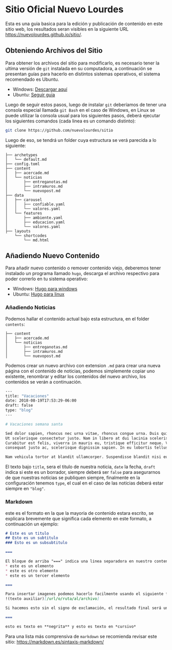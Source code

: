 # Sitio Oficial Nuevo Lourdes

Esta es una guia basica para la edición y publicación de contenido en este sitio web, los resultados seran visibles en la siguiente URL https://nuevolourdes.github.io/sitio/.

## Obteniendo Archivos del Sitio

Para obtener los archivos del sitio para modificarlo, es necesario tener la ultima versión de `git` instalada en su computadora, a continuación se presentan guías para hacerlo en distintos sistemas operativos, el sistema recomendado es Ubuntu.

* Windows: [Descargar aquí](https://git-scm.com/download/win)
* Ubuntu: [Seguir guia](https://git-scm.com/book/es/v1/Empezando-Instalando-Git#Instalando-en-Linux)

Luego de seguir estos pasos, luego de instalar `git` deberíamos de tener una consola especial llamada `git Bash` en el caso de Windows, en Linux se puede utilizar la consola usual para los siguientes pasos, deberá ejecutar los siguientes comandos (cada linea es un comando distinto):


``` bash
git clone https://github.com/nuevolourdes/sitio
```

Luego de eso, se tendrá un folder cuya estructura se verá parecida a lo siguiente:

``` 
├── archetypes
│   └── default.md
├── config.toml
├── content
│   ├── acercade.md
│   └── noticias
│       ├── entreganotas.md
│       ├── intramuros.md
│       └── nuevopost.md
├── data
│   ├── carousel
│   │   ├── confiable.yaml
│   │   └── valores.yaml
│   └── features
│       ├── ambiente.yaml
│       ├── educacion.yaml
│       └── valores.yaml
├── layouts
    └── shortcodes
        └── md.html
```

## Añadiendo Nuevo Contenido

Para añadir nuevo contenido o remover contenido viejo, deberemos tener instalado un programa llamado `hugo`, descarga el archivo respectivo para poder correrlo en tu sistema operativo:

* Windows: [Hugo para windows](https://github.com/gohugoio/hugo/releases/download/v0.52/hugo_0.52_Windows-64bit.zip)
* Ubuntu:  [Hugo para linux](https://github.com/gohugoio/hugo/releases/download/v0.52/hugo_0.52_Linux-64bit.deb)

### Añadiendo Noticias

Podemos hallar el contenido actual bajo esta estructura, en el folder `contents`:

```
├── content
│   ├── acercade.md
│   └── noticias
│       ├── entreganotas.md
│       ├── intramuros.md
│       └── nuevopost.md
```

Podemos crear un nuevo archivo con extension `.md` para crear una nueva página con el contenido de noticias, podemos simplemente copiar uno existente, renombrar y editar los contenidos del nuevo archivo, los contenidos se verán a continuación.

``` bash
---
title: "Vacaciones"
date: 2018-08-19T17:53:29-06:00
draft: false
type: "blog"
---

# Vacaciones semana santa

Sed dolor sapien, rhoncus nec urna vitae, rhoncus congue urna. Duis quis vehicula massa. 
Ut scelerisque consectetur justo. Nam in libero at dui lacinia scelerisque molestie id eros. 
Curabitur est felis, viverra in mauris eu, tristique efficitur neque. Vestibulum lorem ex, consectetur 
consequat justo ac, scelerisque dignissim sapien. In eu lobortis tellus. 

Nam vehicula tortor at blandit ullamcorper. Suspendisse blandit nisi eu finibus blandit.
```

El texto bajo `title`, sera el titulo de nuestra noticia, `date` la fecha, `draft` indica si este es un borrador, siempre deberá ser `false` para asegurarnos de que nuestras noticias se publiquen siempre, finalmente en la configuración tenemos `type`, el cual en el caso de las noticias deberá estar siempre en `"blog"`.

### Markdown

este es el formato en la que la mayoria de contenido estara escrito, se explicara brevemente que significa cada elemento en este formato, a continuación un ejemplo:

``` markdown
# Este es un titulo
## Esto es un subtitulo
### Esto es un subsubtitulo

===

El bloque de arriba "===" indica una linea separadora en nuestro contenido, también podemos crear listas
* este es un elemento
* este es otro elemento
* este es un tercer elemento

===

Para insertar imagenes podemos hacerlo facilmente usando el siguiente formato:
!(texto auxiliar)[/url/o/ruta/al/archivo]

Si hacemos esto sin el signo de exclamación, el resultado final será un link a la imagen, es decir, esta nos se mostrara.

===

esto es texto en **negrita** y esto es texto en *cursivo*
```

Para una lista más comprensiva de `markdown` se recomienda revisar este sitio: https://markdown.es/sintaxis-markdown/
